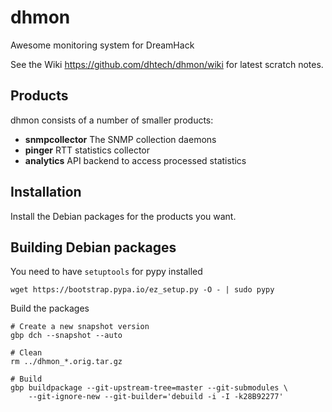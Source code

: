 dhmon
=====

Awesome monitoring system for DreamHack

See the Wiki https://github.com/dhtech/dhmon/wiki for latest scratch notes.

## Products

dhmon consists of a number of smaller products:

 - **snmpcollector** The SNMP collection daemons
 - **pinger** RTT statistics collector
 - **analytics** API backend to access processed statistics

## Installation

Install the Debian packages for the products you want.

## Building Debian packages

You need to have `setuptools` for pypy installed

    wget https://bootstrap.pypa.io/ez_setup.py -O - | sudo pypy

Build the packages

    # Create a new snapshot version
    gbp dch --snapshot --auto
    
    # Clean
    rm ../dhmon_*.orig.tar.gz
    
    # Build
    gbp buildpackage --git-upstream-tree=master --git-submodules \
        --git-ignore-new --git-builder='debuild -i -I -k28B92277'

